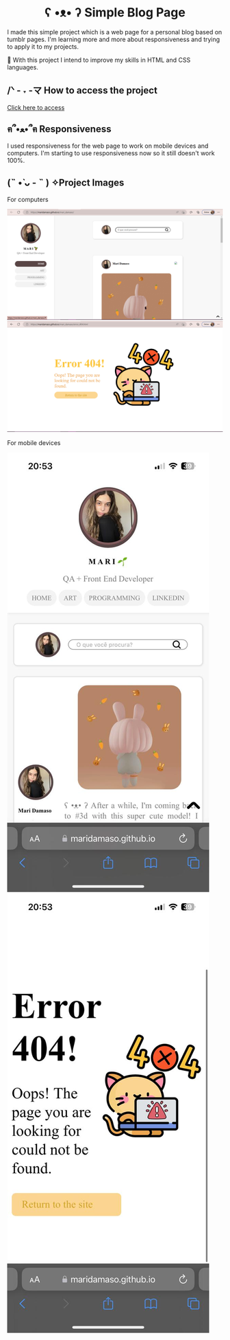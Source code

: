 <h1 align="center"> ʕ •ᴥ• ʔ	Simple Blog Page </h1>
<p>I made this simple project which is a web page for a personal blog based on tumblr pages. I'm learning more and more about responsiveness and trying to apply it to my projects.</p>
<p>🌱 With this project I intend to improve my skills in HTML and CSS languages.</p>
<h2>/ᐠ - ˕ -マ How to access the project</h2>
<a href="https://maridamaso.github.io/mari_damaso/">Click here to access</a>
<h2>ฅ՞•ﻌ•՞ฅ Responsiveness</h2>
<p>I used responsiveness for the web page to work on mobile devices and computers. I'm starting to use responsiveness now so it still doesn't work 100%.</p>
<h2>(˵ •̀ ᴗ - ˵ ) ✧Project Images</h2>
<p>For computers</p>
<img src="Imagens/pag1.PNG">
<img src="Imagens/pag2.PNG">
<p>For mobile devices</p>
<img src="Imagens/cell1.jpeg">
<img src="Imagens/cell2.jpeg">
